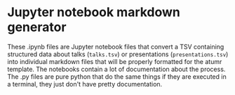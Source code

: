 # Jupyter notebook markdown generator

These .ipynb files are Jupyter notebook files that convert a TSV containing structured data about talks (`talks.tsv`) or presentations (`presentations.tsv`) into individual markdown files that will be properly formatted for the atumr template. The notebooks contain a lot of documentation about the process. The .py files are pure python that do the same things if they are executed in a terminal, they just don't have pretty documentation.





